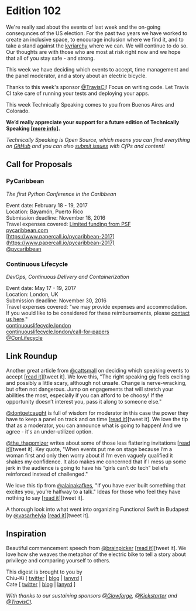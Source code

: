 # Edition 102

We're really sad about the events of last week and the on-going consequnces of the US election. For the past two years we have worked to create an inclusive space, to encourage inclusion where we find it, and to take a stand against the [kyriarchy](https://en.wikipedia.org/wiki/Kyriarchy) where we can. We will continue to do so. Our thoughts are with those who are most at risk right now and we hope that all of you stay safe - and strong.

This week we have deciding which events to accept, time management and the panel moderator, and a story about an electric bicycle.

Thanks to this week's sponsor [@TravisCI](http://twitter.com/travisci)! Focus on writing code. Let Travis CI take care of running your tests and deploying your apps.

This week Technically Speaking comes to you from Buenos Aires and Colorado.

**We’d really appreciate your support for a future edition of Technically Speaking [[more info](http://www.techspeak.email/sponsorship/)].**  

*Technically Speaking is Open Source, which means you can find everything on [GitHub](https://github.com/catehstn/technically-speaking/) and you can also [submit issues](https://github.com/catehstn/technically-speaking/issues/new) with CfPs and content!*  

## Call for Proposals

### PyCaribbean
*The first Python Conference in the Caribbean*

Event date: February 18 - 19, 2017  
Location: Bayamón, Puerto Rico  
Submission deadline: November 18, 2016  
Travel expenses covered: [Limited funding from PSF](https://twitter.com/PyCaribbean/status/795408922232455168)  
[pycaribbean.com](http://pycaribbean.com/)  
[https://www.papercall.io/pycaribbean-2017](https://www.papercall.io/pycaribbean-2017)  
[@pycaribbean](https://twitter.com/pycaribbean)


### Continuous Lifecycle

*DevOps, Continuous Delivery and Containerization*

Event date: May 17 - 19, 2017  
Location: London, UK  
Submission deadline: November 30, 2016  
Travel expenses covered: "we may provide expenses and accommodation. If you would like to be considered for these reimbursements, please [contact us here](mailto:continuouslifecycle@sitpub.com?subject=Expenses)."  
[continuouslifecycle.london](http://continuouslifecycle.london/)  
[continuouslifecycle.london/call-for-papers](http://continuouslifecycle.london/call-for-papers/)  
[@ConLifecycle](https://twitter.com/ConLifecycle)


## Link Roundup

Another great article from [@cattsmall](http://twitter.com/cattsmall) on deciding which speaking events to accept [[read it](https://twitter.com/i/likes)][tweet it]. We love this, "The right speaking gig feels exciting and possibly a little scary, although not unsafe. Change is nerve-wracking, but often not dangerous. Jump on engagements that will stretch your abilities the most, especially if you can afford to be choosy! If the opportunity doesn’t interest you, pass it along to someone else."

[@dontgetcaught](http://twitter.com/dontgetcaught) is full of wisdom for moderator in this case the power they have to keep a panel on track and on time [[read it](http://www.moderatingpanels.com/2016/06/the-one-muscle-you-need-to-exercise-to.html)][tweet it]. We love the tip that as a moderator, you can announce what is going to happen! And we agree - it's an under-utilized option.

[@the_thagomizer](https://twitter.com/the_thagomizer/status/765250367466704896) writes about some of those less flattering invitations [[read it](http://www.thagomizer.com/blog/2016/08/12/diversity-is-not-a-checkbox.html)][tweet it]. Key quote, "When events put me on stage because I’m a woman first and only then worry about if I’m even vaguely qualified it shakes my confidence. It also makes me concerned that if I mess up some jerk in the audience is going to have his “girls can’t do tech” beliefs reinforced instead of challenged."

We love this tip from [@alainakafkes](http://twitter.com/alainakafkes), "If you have ever built something that excites you, you’re halfway to a talk." Ideas for those who feel they have nothing to say [[read it](https://medium.com/real-solutions-artificial-intelligence/tech-talks-what-to-say-when-you-have-nothing-to-say-4d833f81636c#.xp39zkflk)][tweet it].

A thorough look into what went into organizing Functional Swift in Budapest by [@vasarhelyia](http://twitter.com/vasarhelyia) [[read it](https://blog.alltheflow.com/organizing-functional-swift/)][tweet it]. 

## Inspiration

Beautiful commencement speech from [@brainpicker](http://twitter.com/brainpicker) [[read it](https://www.brainpickings.org/2016/05/16/annenberg-commencement/)][tweet it]. We love how she weaves the metaphor of the electric bike to tell a story about privilege and comparing yourself to others.


This digest is brought to you by  
Chiu-Ki [ [twitter](https://twitter.com/chiuki) | [blog](http://blog.sqisland.com/) | [lanyrd](http://lanyrd.com/profile/chiuki/) ]  
Cate [ [twitter](https://twitter.com/catehstn) | [blog](http://www.catehuston.com/blog/) | [lanyrd](http://lanyrd.com/profile/catehstn/) ]

*With thanks to our sustaining sponsors [@Glowforge](http://twitter.com/glowforge), [@Kickstarter](http://twitter.com/kickstarter) and [@TravisCI](http://twitter.com/travisci).*
